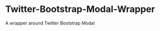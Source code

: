 Twitter-Bootstrap-Modal-Wrapper
===============================

A wrapper around Twitter Bootstrap Modal